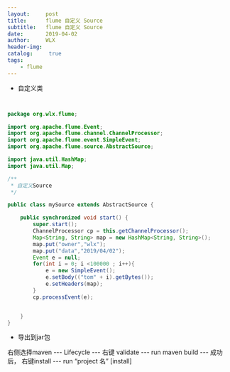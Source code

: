 ```yaml
---
layout:     post
title:      flume 自定义 Source
subtitle:   flume 自定义 Source
date:       2019-04-02
author:     WLX
header-img:  
catalog: 	 true
tags:
    - flume
---
```


 - 自定义类

```java


package org.wlx.flume;

import org.apache.flume.Event;
import org.apache.flume.channel.ChannelProcessor;
import org.apache.flume.event.SimpleEvent;
import org.apache.flume.source.AbstractSource;

import java.util.HashMap;
import java.util.Map;

/**
 * 自定义Source
 */

public class mySource extends AbstractSource {

    public synchronized void start() {
        super.start();
        ChannelProcessor cp = this.getChannelProcessor();
        Map<String, String> map = new HashMap<String, String>();
        map.put("owner","wlx");
        map.put("data","2019/04/02");
        Event e = null;
        for(int i = 0; i <100000 ; i++){
            e = new SimpleEvent();
            e.setBody(("tom" + i).getBytes());
            e.setHeaders(map);
        }
        cp.processEvent(e);


    }
}

```

 - 导出到jar包
 
 右侧选择maven --- Lifecycle --- 右键 validate --- run maven build --- 成功后， 右键install --- run “project 名” \[install] 